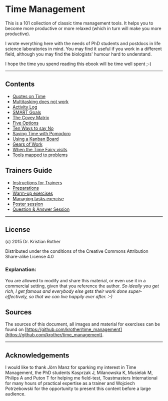 
# Time Management

This is a 101 collection of classic time management tools.
It helps you to become more productive or more relaxed (which in turn will make you more productive).

I wrote everything here with the needs of PhD students and postdocs in life science laboratories in mind. You may find it useful if you work in a different field, although you may find the biologists' humour hard to understand.

I hope the time you spend reading this ebook will be time well spent ;-)

----

## Contents

* [Quotes on Time](quotes_time.md)
* [Multitasking does not work](problems.md)
* [Activity Log](activity_log.md)
* [SMART Goals](smart_goals.md)
* [The Covey Matrix](covey_matrix.md)
* [Five Options](five_options.md)
* [Ten Ways to say No](ten_ways_to_say_no.md)
* [Saving Time with Pomodoro](pomodoro.md)
* [Using a Kanban Board](kanban.md)
* [Gears of Work](gears.md)
* [When the Time Fairy visits](time_fairy.md)
* [Tools mapped to problems](time_management_tools.md)

## Trainers Guide

* [Instructions for Trainers](trainers_guide/instructions_for_trainers.md)
* [Preparations](trainers_guide/preparations.md)
* [Warm-up exercises](trainers_guide/warmup.md)
* [Managing tasks exercise](trainers_guide/managing_tasks.md)
* [Poster session](trainers_guide/poster_session.md)
* [Question & Answer Session](trainers_guide/wrapup.md)

----

## License

(c) 2015 Dr. Kristian Rother

Distributed under the conditions of the Creative Commons Attribution Share-alike License 4.0

### Explanation:
You are allowed to modify and share this material, or even use it in a commercial setting, given that you reference the author. *So ideally you get rich, I get famous and everybody else gets their work done super-effectively, so that we can live happily ever after. :-)*

## Sources

The sources of this document, all images and material for exercises can be found on [https://github.com/krother/time_management](https://github.com/krother/time_management).

----

## Acknowledgements

I would like to thank Jörn Manz for sparking my interest in Time Management, the PhD students Kasprzak J, Milanowska K, Musielak M, Philips A and Puton T for helping me field-test, Toastmasters International for many hours of practical expertise as a trainer and Wojciech Potrzebowski for the opportunity to present this content before a large audience.

